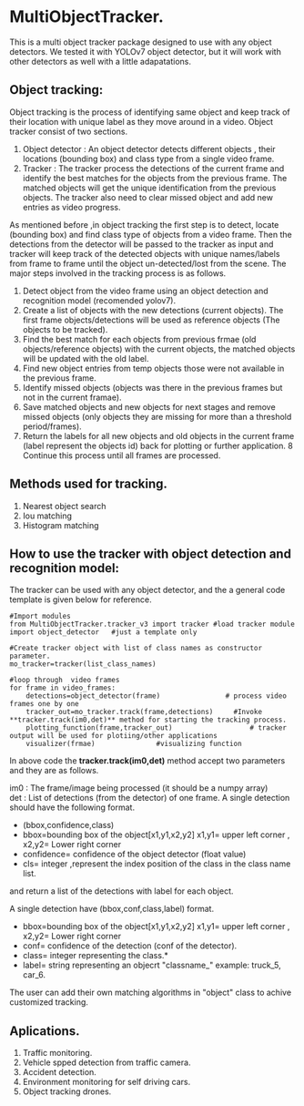# MultiObjectTracker.
This is a multi object tracker package designed to use with any object detectors. We tested it with YOLOv7 object detector, but it will work with other detectors as well with a little adapatations.

## Object tracking:
Object tracking is the process of identifying same object and keep track of their location with unique label as they move around in a video. Object tracker consist of two sections.
1. Object detector : An object detector detects different objects , their locations (bounding box) and class type from a single video frame.
2. Tracker : The tracker process the detections of the current frame and  identify the best matches for the objects from the previous frame. The matched objects will get the unique identification from the previous objects. The tracker also need to clear missed object and add new entries as video progress. 

As mentioned before ,in object tracking the first step is to detect, locate (bounding box) and find class type of objects from a video frame. Then the detections from the detector will be  passed to the tracker as input and tracker will keep track of the detected objects with unique names/labels from frame to frame until the object un-detected/lost from the scene. The major steps involved in the tracking process is as follows. 

   1. Detect object from the video frame using an object detection and recognition model (recomended yolov7).
   2. Create a list of objects with the new detections (current objects). The first frame objects/detections will be used as reference objects (The objects to be tracked).
   3. Find the best match for each objects from previous frmae (old objects/reference objects) with the current objects, the matched objects will be updated with the old label.
   4. Find new object entries from temp objects those were not available in the previous frame.
   5. Identify missed objects (objects was there in the previous frames but not in the current framae).
   6. Save matched objects and new objects for next stages and remove missed objects (only objects they are missing for more than a threshold period/frames).
   7. Return the labels for all new objects and old objects in the current frame (label represent the objects id) back for plotting or further application.
   8 Continue this process until all frames are processed.

## Methods used for tracking.
1. Nearest object search
2. Iou matching
3. Histogram matching

## How to use the tracker with object detection and recognition model:
The tracker can be used with any object detector, and the a general code template is given below for reference. 
   ```
   #Import modules
   from MultiObjectTracker.tracker_v3 import tracker #load tracker module 
   import object_detector   #just a template only
 
   #Create tracker object with list of class names as constructor parameter. 
   mo_tracker=tracker(list_class_names)
       
   #loop through  video frames
   for frame in video_frames:
       detections=object_detector(frame)                # process video frames one by one
       tracker_out=mo_tracker.track(frame,detections)     #Invoke **tracker.track(im0,det)** method for starting the tracking process.
       plotting_function(frame,tracker_out)                   # tracker output will be used for plotiing/other applications
       visualizer(frmae)               #visualizing function
   ```

In above code the **tracker.track(im0,det)** method accept two parameters and they are as follows.  

   im0 : The frame/image being processed (it should be a numpy array)  
   det : List of detections (from the detector) of one frame. 
   A single detection should have the following format.             
   * (bbox,confidence,class)  
   * bbox=bounding box of the object[x1,y1,x2,y2]   x1,y1= upper left corner , x2,y2= Lower right corner  
   * confidence= confidence of the object detector (float value)  
   * cls= integer ,represent the index position of the class in the class name list.

 and return a list of the detections with label for each object.   
 
   A single detection have  (bbox,conf,class,label) format.  
   * bbox=bounding box of the object[x1,y1,x2,y2]  x1,y1= upper left corner , x2,y2= Lower right corner 
   * conf= confidence of the detection (conf of the detector).
   * class= integer representing the class.*
   * label= string representing an objecrt "classname_<id>"   example: truck_5, car_6.


The user can add their own matching algorithms in "object" class to achive customized tracking.
## Aplications.
1. Traffic monitoring.
2. Vehicle spped detection from traffic camera.
3. Accident detection.
4. Environment monitoring for self driving cars.
5. Object tracking drones.



         
         
